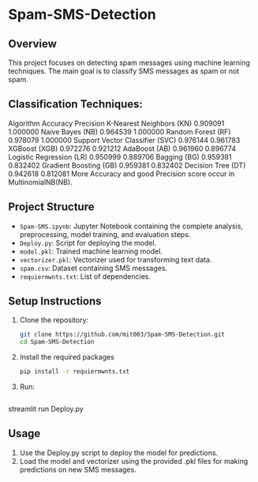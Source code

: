 # Spam-SMS-Detection

## Overview
This project focuses on detecting spam messages using machine learning techniques. The main goal is to classify SMS messages as spam or not spam. 

## Classification Techniques:
Algorithm	Accuracy	Precision
K-Nearest Neighbors (KN)	0.909091	1.000000
Naive Bayes (NB)	0.964539	1.000000
Random Forest (RF)	0.978079	1.000000
Support Vector Classifier (SVC)	0.976144	0.961783
XGBoost (XGB)	0.972276	0.921212
AdaBoost (AB)	0.961960	0.896774
Logistic Regression (LR)	0.950999	0.889706
Bagging (BG)	0.959381	0.832402
Gradient Boosting (GB)	0.959381	0.832402
Decision Tree (DT)	0.942618	0.812081
More Accuracy and good Precision score occur in MultinomialNB(NB).

## Project Structure
- `Spam-SMS.ipynb`: Jupyter Notebook containing the complete analysis, preprocessing, model training, and evaluation steps.
- `Deploy.py`: Script for deploying the model.
- `model.pkl`: Trained machine learning model.
- `vectorizer.pkl`: Vectorizer used for transforming text data.
- `spam.csv`: Dataset containing SMS messages.
- `requiermwnts.txt`: List of dependencies.

## Setup Instructions
1. Clone the repository:
   ```sh
   git clone https://github.com/mit003/Spam-SMS-Detection.git
   cd Spam-SMS-Detection
   
2. Install the required packages
   ```sh
   pip install -r requiermwnts.txt

3. Run:
   ```sh
  streamlit run Deploy.py

## Usage
1. Use the Deploy.py script to deploy the model for predictions.
2. Load the model and vectorizer using the provided .pkl files for making predictions on new SMS messages.
